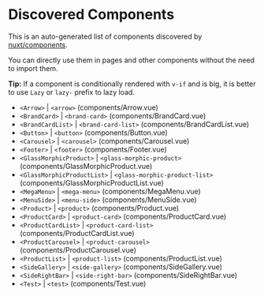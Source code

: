 # Discovered Components

This is an auto-generated list of components discovered by [nuxt/components](https://github.com/nuxt/components).

You can directly use them in pages and other components without the need to import them.

**Tip:** If a component is conditionally rendered with `v-if` and is big, it is better to use `Lazy` or `lazy-` prefix to lazy load.

- `<Arrow>` | `<arrow>` (components/Arrow.vue)
- `<BrandCard>` | `<brand-card>` (components/BrandCard.vue)
- `<BrandCardList>` | `<brand-card-list>` (components/BrandCardList.vue)
- `<Button>` | `<button>` (components/Button.vue)
- `<Carousel>` | `<carousel>` (components/Carousel.vue)
- `<Footer>` | `<footer>` (components/Footer.vue)
- `<GlassMorphicProduct>` | `<glass-morphic-product>` (components/GlassMorphicProduct.vue)
- `<GlassMorphicProductList>` | `<glass-morphic-product-list>` (components/GlassMorphicProductList.vue)
- `<MegaMenu>` | `<mega-menu>` (components/MegaMenu.vue)
- `<MenuSide>` | `<menu-side>` (components/MenuSide.vue)
- `<Product>` | `<product>` (components/Product.vue)
- `<ProductCard>` | `<product-card>` (components/ProductCard.vue)
- `<ProductCardList>` | `<product-card-list>` (components/ProductCardList.vue)
- `<ProductCarousel>` | `<product-carousel>` (components/ProductCarousel.vue)
- `<ProductList>` | `<product-list>` (components/ProductList.vue)
- `<SideGallery>` | `<side-gallery>` (components/SideGallery.vue)
- `<SideRightBar>` | `<side-right-bar>` (components/SideRightBar.vue)
- `<Test>` | `<test>` (components/Test.vue)
